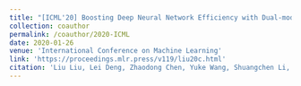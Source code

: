 ```yaml
---
title: "[ICML'20] Boosting Deep Neural Network Efficiency with Dual-module Inference"
collection: coauthor
permalink: /coauthor/2020-ICML
date: 2020-01-26
venue: 'International Conference on Machine Learning'
link: 'https://proceedings.mlr.press/v119/liu20c.html'
citation: 'Liu Liu, Lei Deng, Zhaodong Chen, Yuke Wang, Shuangchen Li, Jingwei Zhang, Yihua Yang, Zhenyu Gu, Yufei Ding, and Yuan Xie. Boosting deep neural network efficiency with dual-module inference. In International Conference on Machine Learning, pages 6205–6215. PMLR, 2020'
---
```

